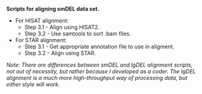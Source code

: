 **Scripts for aligning smDEL data set.**
- For HISAT alignment:
  * Step 3.1 - Align using HISAT2.
  * Step 3.2 - Use samtools to sort .bam files.
- For STAR alignment:
  * Step 3.1 - Get appropriate annotation file to use in aligment.
  * Step 3.2 - Align using STAR.

*Note: There are differences between smDEL and lgDEL alignment scripts, not out of necessity, but rather because I developed as a coder. The lgDEL alignment is a much more high-throughput way of processing data, but either style will work.*

